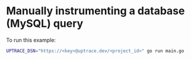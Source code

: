 # Manually instrumenting a database (MySQL) query

To run this example:

```bash
UPTRACE_DSN="https://<key>@uptrace.dev/<project_id>" go run main.go
```
